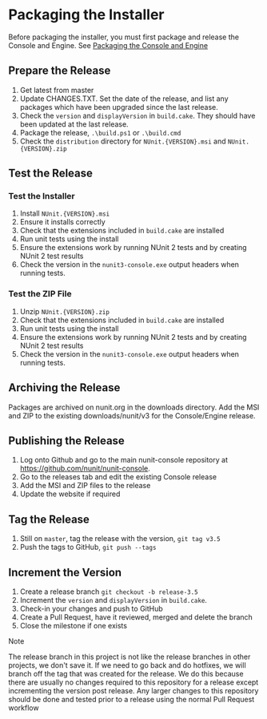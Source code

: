 # Packaging the Installer

Before packaging the installer, you must first package and release the Console and Engine. See [Packaging the Console and Engine](Packaging-the-Console-and-Engine.md)

## Prepare the Release

1. Get latest from master
1. Update CHANGES.TXT. Set the date of the release, and list any packages which have been upgraded since the last release.
1. Check the `version` and `displayVersion` in `build.cake`. They should have been updated at the last release.
1. Package the release, `.\build.ps1` or `.\build.cmd`
1. Check the `distribution` directory for `NUnit.{VERSION}.msi` and `NUnit.{VERSION}.zip`

## Test the Release

### Test the Installer

1. Install `NUnit.{VERSION}.msi`
1. Ensure it installs correctly
1. Check that the extensions included in `build.cake` are installed
1. Run unit tests using the install
1. Ensure the extensions work by running NUnit 2 tests and by creating NUnit 2 test results
1. Check the version in the `nunit3-console.exe` output headers when running tests.

### Test the ZIP File

1. Unzip `NUnit.{VERSION}.zip`
2. Check that the extensions included in `build.cake` are installed
3. Run unit tests using the install
4. Ensure the extensions work by running NUnit 2 tests and by creating NUnit 2 test results
5. Check the version in the `nunit3-console.exe` output headers when running tests.

## Archiving the Release

Packages are archived on nunit.org in the downloads directory. Add the MSI and ZIP to the existing downloads/nunit/v3 for the Console/Engine release.

## Publishing the Release

1. Log onto Github and go to the main nunit-console repository at <https://github.com/nunit/nunit-console>.
2. Go to the releases tab and edit the existing Console release
3. Add the MSI and ZIP files to the release
4. Update the website if required

## Tag the Release

1. Still on `master`, tag the release with the version, `git tag v3.5`
2. Push the tags to GitHub, `git push --tags`

## Increment the Version

1. Create a release branch `git checkout -b release-3.5`
2. Increment the `version` and `displayVersion` in `build.cake`.
3. Check-in your changes and push to GitHub
4. Create a Pull Request, have it reviewed, merged and delete the branch
5. Close the milestone if one exists

> [!NOTE]
> The release branch in this project is not like the release branches in other projects, we don't save it. If we need to go back and do hotfixes, we will branch off the tag that was created for the release. We do this because there are usually no changes required to this repository for a release except incrementing the version post release. Any larger changes to this repository should be done and tested prior to a release using the normal Pull Request workflow
